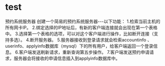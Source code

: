 # test
预约系统服务器
创建一个简易的预约系统服务器---以下功能：
1.检索当前主机的所有网卡IP。
2.绑定选择的IP地址后，有新的客户端连接就会出现在第一个表格中。
3.选择第一个表格的选项，可以对这个客户端进行操作，比如断开连接（支持多选）。
4.断开服务器。
5.服务器接收到登录请求就会检索accountinfo 、userinfo、applyinfo数据库（mysql）下的所有用户，给客户端返回一个登录信息。
6.客户端发送刷新请求，重新查询第五步操作。
7.客户端发送预约申请请求，服务器会将接收的申请信息插入到applyinfo数据库中。
